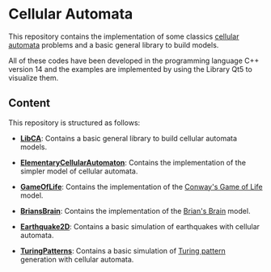 # Cellular Automata

This repository contains the implementation of some classics
[cellular automata](https://plato.stanford.edu/entries/cellular-automata/)
problems and a basic general library to build models.

All of these codes have been developed in the programming language C++
version 14 and the examples are implemented by using the Library Qt5
to visualize them.

## Content

This repository is structured as follows:

- **[LibCA](LibCA/README.md)**: Contains a basic general library to
  build cellular automata models.

- **[ElementaryCellularAutomaton](ElementaryCellularAutomaton/README.md)**:
  Contains the implementation of the simpler model of cellular automata.

- **[GameOfLife](GameOfLife/README.md)**: Contains the implementation of the
  [Conway's Game of Life](https://en.wikipedia.org/wiki/Conway%27s_Game_of_Life)
  model.
  
- **[BriansBrain](BriansBrain/README.md)**: Contains the implementation of the
  [Brian's Brain](https://en.wikipedia.org/wiki/Brian%27s_Brain) model.

- **[Earthquake2D](Earthquake2D/README.md)**: Contains a basic simulation of
  earthquakes with cellular automata.

- **[TuringPatterns](TuringPatterns/README.md)**: Contains a basic simulation
  of [Turing pattern](https://en.wikipedia.org/wiki/Turing_pattern)
  generation with cellular automata.
